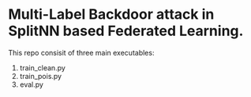 # Multi-Label Backdoor attack in SplitNN based Federated Learning.

This repo consisit of three main executables:

1. train_clean.py
2. train_pois.py
3. eval.py
